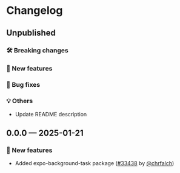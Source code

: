 # Changelog

## Unpublished

### 🛠 Breaking changes

### 🎉 New features

### 🐛 Bug fixes

### 💡 Others

- Update README description

## 0.0.0 — 2025-01-21

### 🎉 New features

- Added expo-background-task package ([#33438](https://github.com/expo/expo/pull/33438) by [@chrfalch](https://github.com/chrfalch))
